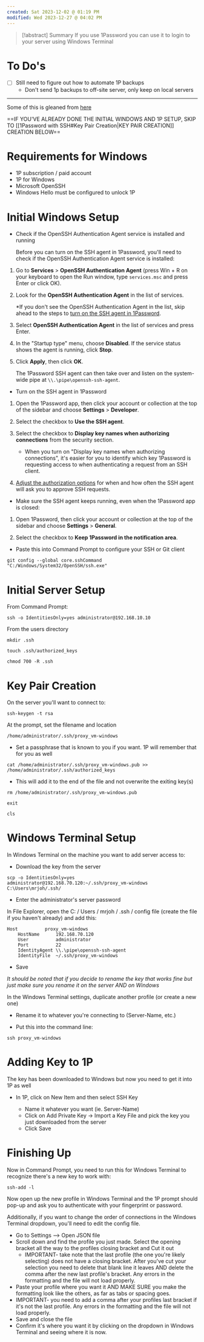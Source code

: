 ```yaml
---
created: Sat 2023-12-02 @ 01:19 PM
modified: Wed 2023-12-27 @ 04:02 PM
---
```

> [!abstract] Summary
> If you use 1Password you can use it to login to your server using Windows Terminal


# To Do's

- [ ] Still need to figure out how to automate 1P backups
	- Don't send 1p backups to off-site server, only keep on local servers




---

Some of this is gleaned from [here](https://developer.1password.com/docs/ssh/get-started/)


==IF YOU'VE ALREADY DONE THE INITIAL WINDOWS AND 1P SETUP, SKIP TO [[1Password with SSH#Key Pair Creation|KEY PAIR CREATION]] CREATION BELOW==


# Requirements for Windows

- 1P subscription / paid account
- 1P for Windows
- Microsoft OpenSSH
- Windows Hello must be configured to unlock 1P


# Initial Windows Setup

- Check if the OpenSSH Authentication Agent service is installed and running

	Before you can turn on the SSH agent in 1Password, you'll need to check if the OpenSSH Authentication Agent service is installed:

1. Go to **Services** > **OpenSSH Authentication Agent** (press Win + R on your keyboard to open the Run window, type `services.msc` and press Enter or click OK).
    
2. Look for the **OpenSSH Authentication Agent** in the list of services.
    
	*If you don't see the OpenSSH Authentication Agent in the list, skip ahead to the steps to [turn on the SSH agent in 1Password](https://developer.1password.com/docs/ssh/get-started/#turn-on-the-ssh-agent-in-1password).
        
3. Select **OpenSSH Authentication Agent** in the list of services and press Enter.
    
4. In the "Startup type" menu, choose **Disabled**. If the service status shows the agent is running, click **Stop**.
    
5. Click **Apply**, then click **OK**.

	The 1Password SSH agent can then take over and listen on the system-wide pipe at `\\.\pipe\openssh-ssh-agent`.


- Turn on the SSH agent in 1Password

1. Open the 1Password app, then click your account or collection at the top of the sidebar and choose **Settings** > **Developer**.

2. Select the checkbox to **Use the SSH agent**.

3. Select the checkbox to **Display key names when authorizing connections** from the security section.
	- When you turn on "Display key names when authorizing connections", it's easier for you to identify which key 1Password is requesting access to when authenticating a request from an SSH client.

4. [Adjust the authorization options](https://developer.1password.com/docs/ssh/get-started/#adjust-your-authorization-options) for when and how often the SSH agent will ask you to approve SSH requests.


- Make sure the SSH agent keeps running, even when the 1Password app is closed:

1. Open 1Password, then click your account or collection at the top of the sidebar and choose **Settings** > **General**.

2. Select the checkbox to **Keep 1Password in the notification area**.


- Paste this into Command Prompt to configure your SSH or Git client

```
git config --global core.sshCommand "C:/Windows/System32/OpenSSH/ssh.exe"
```



# Initial Server Setup

From Command Prompt:
```
ssh -o IdentitiesOnly=yes administrator@192.168.10.10
```

From the users directory
```
mkdir .ssh

touch .ssh/authorized_keys

chmod 700 -R .ssh
```


# Key Pair Creation

On the server you'll want to connect to:
```
ssh-keygen -t rsa
```

At the prompt, set the filename and location
```
/home/administrator/.ssh/proxy_vm-windows
```
* Set a passphrase that is known to you if you want. 1P will remember that for you as well

```
cat /home/administrator/.ssh/proxy_vm-windows.pub >> /home/administrator/.ssh/authorized_keys
```
* This will add it to the end of the file and not overwrite the exiting key(s)

```
rm /home/administrator/.ssh/proxy_vm-windows.pub

exit

cls
```


# Windows Terminal Setup

In Windows Terminal on the machine you want to add server access to:

- Download the key from the server
```
scp -o IdentitiesOnly=yes administrator@192.168.70.120:~/.ssh/proxy_vm-windows C:\Users\mrjoh/.ssh/
```
* Enter the administrator's server password

In File Explorer, open the C: / Users / mrjoh / .ssh / config file (create the file if you haven't already) and add this:
```
Host          proxy_vm-windows
    HostName      192.168.70.120
    User          administrator
    Port          22
    IdentityAgent \\.\pipe\openssh-ssh-agent
    IdentityFile  ~/.ssh/proxy_vm-windows
```
* Save

*It should be noted that if you decide to rename the key that works fine but just make sure you rename it on the server AND on Windows*

In the Windows Terminal settings, duplicate another profile (or create a new one)

* Rename it to whatever you're connecting to (Server-Name, etc.)

* Put this into the command line:
```
ssh proxy_vm-windows
```


# Adding Key to 1P

The key has been downloaded to Windows but now you need to get it into 1P as well

- In 1P, click on New Item and then select SSH Key

	- Name it whatever you want (ie. Server-Name)
	- Click on Add Private Key -> Import a Key File and pick the key you just downloaded from the server
	- Click Save


# Finishing Up

Now in Command Prompt, you need to run this for Windows Terminal to recognize there's a new key to work with:
```
ssh-add -l
```

Now open up the new profile in Windows Terminal and the 1P prompt should pop-up and ask you to authenticate with your fingerprint or password.

Additionally, if you want to change the order of connections in the Windows Terminal dropdown, you'll need to edit the config file.
- Go to Settings --> Open JSON file
- Scroll down and find the profile you just made. Select the opening bracket all the way to the profiles closing bracket and Cut it out
	- IMPORTANT- take note that the last profile (the one you're likely selecting) does not have a closing bracket. After you've cut your selection you need to delete that blank line it leaves AND delete the comma after the new last profile's bracket. Any errors in the formatting and the file will not load properly.
- Paste your profile where you want it AND MAKE SURE you make the formatting look like the others, as far as tabs or spacing goes.
- IMPORTANT- you need to add a comma after your profiles last bracket if it's not the last profile. Any errors in the formatting and the file will not load properly.
- Save and close the file
- Confirm it's where you want it by clicking on the dropdown in Windows Terminal and seeing where it is now.